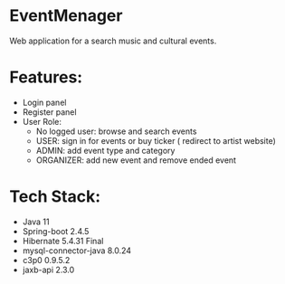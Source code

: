 # EventMenager
Web application for a search music and cultural events.

# Features:
  - Login panel
  - Register panel
  - User Role: 
      - No logged user: browse and search events
      - USER: sign in for events or buy ticker ( redirect to artist website) 
      - ADMIN: add event type and category
      - ORGANIZER: add new event and remove ended event
      
    
    
# Tech Stack:
- Java 11
- Spring-boot 2.4.5
- Hibernate 5.4.31 Final
- mysql-connector-java 8.0.24
- c3p0 0.9.5.2
- jaxb-api 2.3.0
